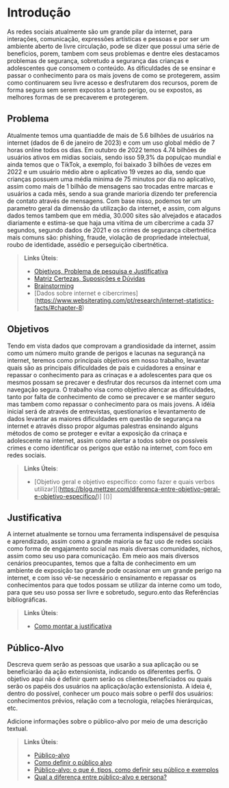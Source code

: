 # Introdução

As redes sociais atualmente são um grande pilar da internet, para interações, comunicação, expressões artísticas e pessoas e por ser um ambiente aberto de livre circulação, pode se dizer que possui uma série de beneficios, porem, tambem com seus problemas e dentre eles destacamos problemas de segurança, sobretudo a segurança das crianças e adolescentes que consomem o conteúdo.
As dificuldades de se ensinar e passar o conhecimento para os mais jovens de como se protegerem, assim como continuarem seu livre acesso e desfrutarem dos recursos, porem de forma segura sem serem expostos a tanto perigo, ou se expostos, as melhores formas de se precaverem e protegerem.

## Problema
Atualmente temos uma quantiadde de mais de 5.6 bilhões de usuários na internet (dados de 6 de janeiro de 2023) e com um uso global médio de 7 horas online todos os dias.
Em outubro de 2022 temos 4.74 bilhões de usuários ativos em midias sociais, sendo isso 59,3% da populçao mundial e ainda temos que o TikTok, a exemplo, foi baixado 3 bilhões de vezes em 2022 e um usuário médio abre o aplicativo 19 vezes ao dia, sendo que crianças possuem uma média minima de 75 minutos por dia no aplicativo, assim como mais de 1 bilhão de mensagens sao trocadas entre marcas e usuários a cada mês, sendo a sua grande marioria dizendo ter preferencia de contato através de mensagens.
Com base nisso, podemos ter um parametro geral da dimensão  da utilização da internet, e assim, com alguns dados temos tambem que em média, 30.000 sites são alvejados e atacados diariamente e estima-se que haja uma vitíma de um cibercrime a cada 37 segundos, segundo dados de 2021 e os crimes de segurança cibertnética mais comuns são: phishing, fraude, violação de propriedade intelectual, roubo de identidade, assédio e perseguição cibertnética.

> **Links Úteis**:
> - [Objetivos, Problema de pesquisa e Justificativa](https://medium.com/@versioparole/objetivos-problema-de-pesquisa-e-justificativa-c98c8233b9c3)
> - [Matriz Certezas, Suposições e Dúvidas](https://medium.com/educa%C3%A7%C3%A3o-fora-da-caixa/matriz-certezas-suposi%C3%A7%C3%B5es-e-d%C3%BAvidas-fa2263633655)
> - [Brainstorming](https://www.euax.com.br/2018/09/brainstorming/)
> - [Dados sobre internet e cibercrimes] (https://www.websiterating.com/pt/research/internet-statistics-facts/#chapter-8)

## Objetivos

Tendo em vista dados que comprovam a grandiosidade da internet, assim como um número muito grande de perigos e lacunas na segurançã na internet, teremos como principais objetivos em nosso trabalho, levantar quais são as principais dificuldades de pais e cuidadores a ensinar e repassar o conhecimento para as crinaças e a adolescentes para que os mesmos possam se precaver e desfrutar dos recursos da internet com uma navegação segura.
O trabalho visa como objetivo alencar as dificuldades, tanto por falta de conhecimento de como se precaver e se manter seguro mas tambem como repassar o conhecimento para os mais jovens.
A idéia inicial será de através de entrevistas, questionarios e levantamento de dados levantar as maiores dificuldades em questão de segurança na internet e através disso propor algumas palestras ensinando alguns métodos de como se proteger e evitar a exposição da crinaça e adolescente na internet, assim como alertar a todos sobre os possíveis crimes e como identificar os perigos que estão na internet, com foco em redes sociais.

> **Links Úteis**:
> - [Objetivo geral e objetivo específico: como fazer e quais verbos utilizar][(https://blog.mettzer.com/diferenca-entre-objetivo-geral-e-objetivo-especifico/)]
> [()]

## Justificativa

A internet atualmente se tornou uma ferramenta indispensável de pesquisa e aprendizado, assim como a grande maioria se faz uso de redes sociais como forma de engajamento social nas mais diversas comunidades, nichos, assim como seu uso para comunicação.
Em meio aos mais diversos cenários preocupantes, temos que a falta de conhecimento em um ambiente de exposição tao grande pode ocasionar em um grande perigo na internet, e com isso vê-se necessário o ensinamento e repassar os conhecimentos para que todos possam se utilizar da interne como um todo, para que seu uso possa ser livre e sobretudo, seguro.ento das Referências bibliográficas.

> **Links Úteis**:
> - [Como montar a justificativa](https://guiadamonografia.com.br/como-montar-justificativa-do-tcc/)

## Público-Alvo

Descreva quem serão as pessoas que usarão a sua aplicação ou se beneficiarão da ação extensionista, indicando os diferentes perfis. O objetivo aqui não é definir quem serão os clientes/beneficiados ou quais serão os papéis dos usuários na aplicação/ação extensionista. A ideia é, dentro do possível, conhecer um pouco mais sobre o perfil dos usuários: conhecimentos prévios, relação com a tecnologia, relações hierárquicas, etc.

Adicione informações sobre o público-alvo por meio de uma descrição textual.

> **Links Úteis**:
> - [Público-alvo](https://blog.hotmart.com/pt-br/publico-alvo/)
> - [Como definir o público alvo](https://exame.com/pme/5-dicas-essenciais-para-definir-o-publico-alvo-do-seu-negocio/)
> - [Público-alvo: o que é, tipos, como definir seu público e exemplos](https://klickpages.com.br/blog/publico-alvo-o-que-e/)
> - [Qual a diferença entre público-alvo e persona?](https://rockcontent.com/blog/diferenca-publico-alvo-e-persona/)
